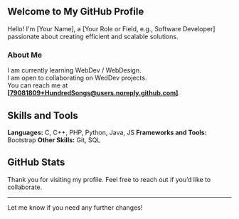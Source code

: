 ## Welcome to My GitHub Profile

Hello! I'm [Your Name], a [Your Role or Field, e.g., Software Developer] passionate about creating efficient and scalable solutions.

### About Me

I am currently learning WebDev / WebDesign.  
I am open to collaborating on WedDev projects.  
You can reach me at **[79081809+HundredSongs@users.noreply.github.com]**.

## Skills and Tools

**Languages:** C, C++, PHP, Python, Java, JS
**Frameworks and Tools:** Bootstrap
**Other Skills:** Git, SQL

## GitHub Stats

Thank you for visiting my profile. Feel free to reach out if you’d like to collaborate.

---

Let me know if you need any further changes!
